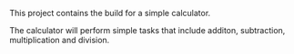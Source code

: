 This project contains the build for a simple calculator. 

The calculator will perform simple tasks that include additon, subtraction, multiplication and division.
